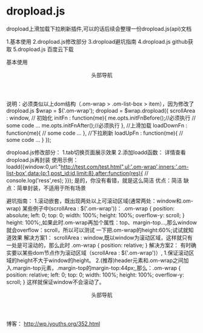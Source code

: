 # dropload.js
dropload上滑加载下拉刷新插件,可以的话后续会整理一份dropload.js(api)文档

1.基本使用
2.dropload.js修改部分
3.dropload避坑指南
4.dropload.js github获取
5.dropload.js 百度云下载

基本使用
<div class="outer">
	<header>头部导航</header>
	<div class="om-wrap">
		<div class="om-list-box">
			<!-- <div class="om-list om-list-img">
				<img src="test.jpg" class="om-list-src">
				<div class="om-list-title om-ellipsis">这里是列表的标题这里是列表的标题</div>
				<div class="om-list-text om-ellipsis">这里是列表的文字这里是列表的文字哈哈哈</div>
			</div> -->
		</div>
	</div>
</div>
说明：必须类似以上dom结构（.om-wrap > .om-list-box > item），因为修改了dropload.js
$wrap = $('.om-wrap');
dropload = $wrap.dropload({
	scrollArea : window,
	// 初始化
	initFn : function(me){
		me.opts.initFnBefore();//必须执行
		// some code ...
		me.opts.initFnAfter();//必须执行
	},
	//上滑加载
	loadDownFn : function(me){
		// some code ...
    },
    //下拉刷新
    loadUpFn : function(me){
		// some code ...
    }
});

dropload.js修改部分：
	1.tab切换页面展示效果
	2.添加loadd函数：
		详情查看dropload.js再封装
		使用示例：
			loadd({window:0,url:"http://test.com/test.html",ul:'.om-wrap',inners:'.om-list-box',data:{p:1,post_id:id,limit:8},after:function(res){
	            // console.log('ress',res);
	        }});
	        是的，你没有看错，就是这么简洁
	        优点：简洁
	        缺点：简单封装，不适用于所有场景

避坑指南：
	1.滚动嵌套，既出现两处以上可滚动区域(通常两处：window和.om-wrap)
		某些例子中(scrollArea : $('.om-wrap'))：
		.om-wrap {
		    position: absolute;
		    left: 0;
		    top: 0;
		    width: 100%;
		    height: 100%;
		    overflow-y: scroll;
		}
		height: 100%;,如果此时.om-wrap再加个属性：top、margin-top...,那么window就会overflow：scroll，所以可以测试
		一下把.om-wrap的height:60%;试试就知道效果
		解决方案1：
			scrollArea : window,既以window为滚动区域，这样就只有一处是可滚动的，那么此时
				.om-wrap {
				    position: relative;
				}
		解决方案2：
			有时确实要以某些dom节点作为滚动区域（scrollArea : $('.om-wrap')）,
				1.保证滚动区域的height不大于window的height。
				2.(推荐)header元素和.om-wrap之间加入.margin-top元素，.margin-top的margin-top:44px;,那么：.om-wrap {
				    position: relative;
					    left: 0;
					    top: 0;
					    width: 100%;
					    height: 100%;
					    overflow-y: scroll;
					}
					这样就保证window不会滚动了。
					<div class="outer">
						<header>头部导航</header>
						<div class="margin-top"></div>
						<div class="om-wrap">
							<div class="om-list-box">
								<!-- <div class="om-list om-list-img">
									<img src="test.jpg" class="om-list-src">
									<div class="om-list-title om-ellipsis">这里是列表的标题这里是列表的标题</div>
									<div class="om-list-text om-ellipsis">这里是列表的文字这里是列表的文字哈哈哈</div>
								</div> -->
							</div>
						</div>
					</div>
		博客：
		http://wp.iyouths.org/352.html